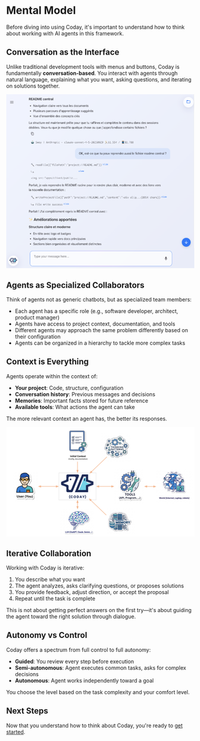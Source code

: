 # Mental Model

Before diving into using Coday, it's important to understand how to think about working with AI agents in this framework.

## Conversation as the Interface

Unlike traditional development tools with menus and buttons, Coday is fundamentally **conversation-based**. You interact with agents through natural language, explaining what you want, asking questions, and iterating on solutions together.

![conversation_1.png](../images/conversation_1.png)

## Agents as Specialized Collaborators

Think of agents not as generic chatbots, but as specialized team members:
- Each agent has a specific role (e.g., software developer, architect, product manager)
- Agents have access to project context, documentation, and tools
- Different agents may approach the same problem differently based on their configuration
- Agents can be organized in a hierarchy to tackle more complex tasks

## Context is Everything

Agents operate within the context of:
- **Your project**: Code, structure, configuration
- **Conversation history**: Previous messages and decisions
- **Memories**: Important facts stored for future reference
- **Available tools**: What actions the agent can take

The more relevant context an agent has, the better its responses.

![presentation.png](../images/presentation.png)

## Iterative Collaboration

Working with Coday is iterative:
1. You describe what you want
2. The agent analyzes, asks clarifying questions, or proposes solutions
3. You provide feedback, adjust direction, or accept the proposal
4. Repeat until the task is complete

This is not about getting perfect answers on the first try—it's about guiding the agent toward the right solution through dialogue.

## Autonomy vs Control

Coday offers a spectrum from full control to full autonomy:
- **Guided**: You review every step before execution
- **Semi-autonomous**: Agent executes common tasks, asks for complex decisions
- **Autonomous**: Agent works independently toward a goal

You choose the level based on the task complexity and your comfort level.

## Next Steps

Now that you understand how to think about Coday, you're ready to [get started](../02-getting-started/installation.md).
